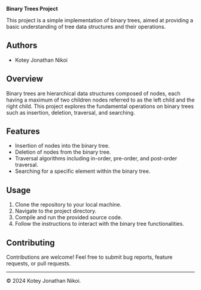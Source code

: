 **Binary Trees Project**

This project is a simple implementation of binary trees, aimed at providing a basic understanding of tree data structures and their operations. 

## Authors
- Kotey Jonathan Nikoi

## Overview
Binary trees are hierarchical data structures composed of nodes, each having a maximum of two children nodes referred to as the left child and the right child. This project explores the fundamental operations on binary trees such as insertion, deletion, traversal, and searching.

## Features
- Insertion of nodes into the binary tree.
- Deletion of nodes from the binary tree.
- Traversal algorithms including in-order, pre-order, and post-order traversal.
- Searching for a specific element within the binary tree.

## Usage
1. Clone the repository to your local machine.
2. Navigate to the project directory.
3. Compile and run the provided source code.
4. Follow the instructions to interact with the binary tree functionalities.

## Contributing
Contributions are welcome! Feel free to submit bug reports, feature requests, or pull requests.

---
© 2024 Kotey Jonathan Nikoi.
